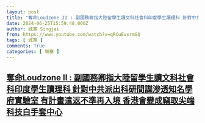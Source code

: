 ```yaml
---
layout: post
title: "奪命Loudzone II : 副國務卿指大陸留學生讀文科社會科印度學生讀理科 針對中共派出科研間諜滲透知名學府實驗室 有計畫遣返不準再入境 香港會變成竊取尖端科技白手套中心"
date: 2024-06-25T15:59:48.000Z
author: 城寨 Singjai
from: https://www.youtube.com/watch?v=qRCuEvsrmGQ
tags: [ 城寨 ]
comments: True
categories: [ 城寨 ]
---
```

<!--1719331188000-->
[奪命Loudzone II : 副國務卿指大陸留學生讀文科社會科印度學生讀理科 針對中共派出科研間諜滲透知名學府實驗室 有計畫遣返不準再入境 香港會變成竊取尖端科技白手套中心](https://www.youtube.com/watch?v=qRCuEvsrmGQ)
------

<div>

</div>
